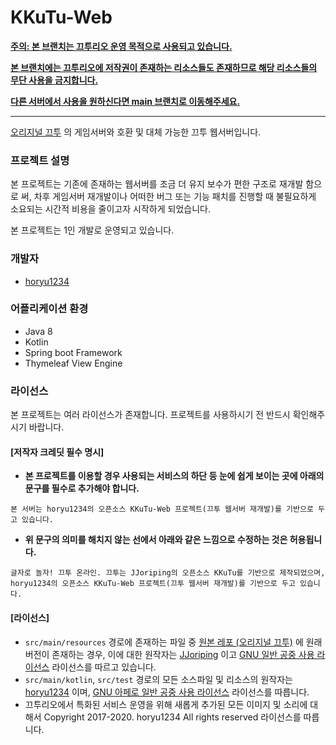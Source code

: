 # KKuTu-Web

<u>**주의: 본 브랜치는 끄투리오 운영 목적으로 사용되고 있습니다.**</u>

<u>**본 브랜치에는 끄투리오에 저작권이 존재하는 리소스들도 존재하므로 해당 리소스들의 무단 사용을 금지합니다.**</u>

<u>**다른 서버에서 사용을 원하신다면 main 브랜치로 이동해주세요.**</u>



---

[오리지널 끄투](https://github.com/JJoriping/KKuTu) 의 게임서버와 호환 및 대체 가능한 끄투 웹서버입니다.


### 프로젝트 설명
본 프로젝트는 기존에 존재하는 웹서버를 조금 더 유지 보수가 편한 구조로 재개발 함으로 써, 차후 게임서버 재개발이나 어떠한 버그 또는 기능 패치를 진행할 때 불필요하게 소요되는 시간적 비용을 줄이고자 시작하게 되었습니다.

본 프로젝트는 1인 개발로 운영되고 있습니다.

### 개발자
- [horyu1234](https://github.com/horyu1234)

### 어플리케이션 환경
- Java 8
- Kotlin
- Spring boot Framework
- Thymeleaf View Engine

### 라이선스
본 프로젝트는 여러 라이선스가 존재합니다. 프로젝트를 사용하시기 전 반드시 확인해주시기 바랍니다.

#### [저작자 크레딧 필수 명시]
* **본 프로젝트를 이용할 경우 사용되는 서비스의 하단 등 눈에 쉽게 보이는 곳에 아래의 문구를 필수로 추가해야 합니다.**  
```
본 서버는 horyu1234의 오픈소스 KKuTu-Web 프로젝트(끄투 웹서버 재개발)를 기반으로 두고 있습니다.
```

* **위 문구의 의미를 해치지 않는 선에서 아래와 같은 느낌으로 수정하는 것은 허용됩니다.**  
```
글자로 놀자! 끄투 온라인. 끄투는 JJoriping의 오픈소스 KKuTu를 기반으로 제작되었으며,
horyu1234의 오픈소스 KKuTu-Web 프로젝트(끄투 웹서버 재개발)를 기반으로 두고 있습니다.
```

#### [라이선스]
* `src/main/resources` 경로에 존재하는 파일 중 [원본 레포 (오리지널 끄투)](https://github.com/JJoriping/KKuTu) 에 원래 버전이 존재하는 경우, 이에 대한 원작자는 [JJoriping](https://github.com/JJoriping) 이고 [GNU 일반 공중 사용 라이선스](https://github.com/JJoriping/KKuTu/blob/master/LICENSE) 라이선스를 따르고 있습니다.
* `src/main/kotlin`, `src/test` 경로의 모든 소스파일 및 리소스의 원작자는 [horyu1234](https://github.com/horyu1234) 이며, [GNU 아페로 일반 공중 사용 라이선스](https://github.com/horyu1234/KKuTu-Web/blob/kkutuio/LICENSE) 라이선스를 따릅니다.
* 끄투리오에서 특화된 서비스 운영을 위해 새롭게 추가된 모든 이미지 및 소리에 대해서 Copyright 2017-2020. horyu1234 All rights reserved 라이선스를 따릅니다. 
